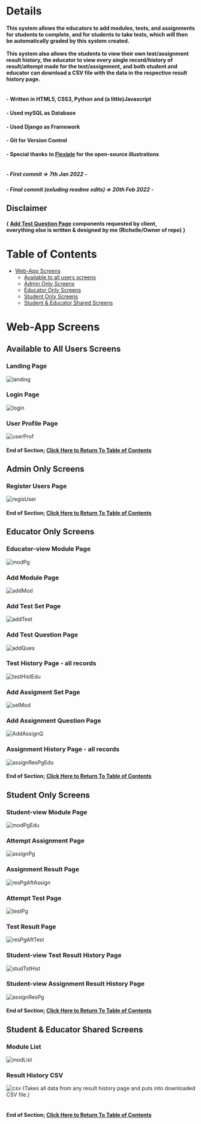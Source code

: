 # Details
#### This system allows the educators to add modules, tests, and assignments for students to complete, and for students to take tests, which will then be automatically graded by this system created. <br/><br/> This system also allows the students to view their own test/assignment result history, the educator to view every single record/history of result/attempt made for the test/assignment,  and both student and educator can download a CSV file with the data in the respective result history page. <br/><br/>
#### - Written in HTML5, CSS3, Python and (a little)Javascript <br/>
#### - Used mySQL as Database <br/>
#### - Used Django as Framework <br/>
#### - Git for Version Control <br/>
#### - Special thanks to [Flexiple](https://flexiple.com/illustrations/) for the open-source illustrations <br/><br/>

##### - First commit => 7th Jan 2022 -
##### - Final commit (exluding readme edits) => 20th Feb 2022 -

## Disclaimer

#### { [Add Test Question Page](#add-test-question-page) components requested by client, <br/> everything else is written & designed by me (Richelle/Owner of repo) }

# Table of Contents

- [Web-App Screens](#web-app-screens)
    - [Available to all users screens](#available-to-all-users-screens)
    - [Admin Only Screens](#admin-only-screens) 
    - [Educator Only Screens](#educator-only-screens)
    - [Student Only Screens](#student-only-screens)
    - [Student & Educator Shared Screens](#student--educator-shared-screens)

# Web-App Screens

## Available to All Users Screens
### Landing Page
![landing](/static/images/screens/landing.png)<br/>
### Login Page
![login](/static/images/screens/login.png)<br/>
### User Profile Page
![userProf](/static/images/screens/userProf.png)<br/>

#### End of Section; [Click Here to Return To Table of Contents](#Table-of-Contents)


## Admin Only Screens
### Register Users Page
![regisUser](/static/images/screens/regisUser.png)

#### End of Section; [Click Here to Return To Table of Contents](#Table-of-Contents)


## Educator Only Screens
### Educator-view Module Page
![modPg](/static/images/screens/modPg.png)
### Add Module Page
![addMod](/static/images/screens/addMod.png)
### Add Test Set Page
![addTest](/static/images/screens/addTest.png)
### Add Test Question Page
![addQues](/static/images/screens/addQues.png)
### Test History Page - all records
![testHistEdu](/static/images/screens/testHistEdu.png)
### Add Assigment Set Page
![selMod](/static/images/screens/selMod.png)
### Add Assignment Question Page
![AddAssignQ](/static/images/screens/addAssignQ.png)
### Assignment History Page - all records
![assignResPgEdu](/static/images/screens/assignResPgEdu.png)

#### End of Section; [Click Here to Return To Table of Contents](#Table-of-Contents)


## Student Only Screens
### Student-view Module Page
![modPgEdu](/static/images/screens/modPgEdu.png)
### Attempt Assignment Page 
![assignPg](/static/images/screens/assignPg.png)
### Assignment Result Page
![resPgAftAssign](/static/images/screens/resPgAftAssign.png)
### Attempt Test Page 
![testPg](/static/images/screens/testPg.png)
### Test Result Page
![resPgAftTest](/static/images/screens/resPgAftTest.png)
### Student-view Test Result History Page
![studTstHist](/static/images/screens/studTstHist.png)
### Student-view Assignment Result History Page
![assignResPg](/static/images/screens/assignResPg.png)

#### End of Section; [Click Here to Return To Table of Contents](#Table-of-Contents)


## Student & Educator Shared Screens
### Module List
![modList](/static/images/screens/modList.png)
### Result History CSV 
![csv](/static/images/screens/csv.png)
(Takes all data from any result history page and puts into downloaded CSV file.) <br/><br/>

#### End of Section; [Click Here to Return To Table of Contents](#Table-of-Contents)
